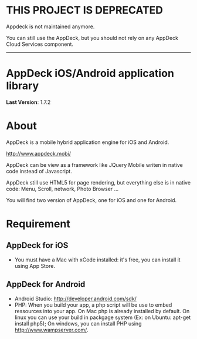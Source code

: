 # THIS PROJECT IS DEPRECATED
Appdeck is not maintained anymore.

You can still use the AppDeck, but you should not rely on any AppDeck Cloud Services component.

---

AppDeck iOS/Android application library
=======================================

**Last Version**: 1.7.2

About
=====

AppDeck is a mobile hybrid application engine for iOS and Android.

http://www.appdeck.mobi/

AppDeck can be view as a framework like JQuery Mobile writen in native code instead of Javascript.

AppDeck still use HTML5 for page rendering, but everything else is in native code: Menu, Scroll, network, Photo Browser ...

You will find two version of AppDeck, one for iOS and one for Android.


Requirement
===========

AppDeck for iOS
---------------

 - You must have a Mac with xCode installed: it's free, you can install it using App Store.

AppDeck for Android
-------------------

 - Android Studio: http://developer.android.com/sdk/
 - PHP: When you build your app, a php script will be use to embed ressources into your app. On Mac php is already installed by default. On linux you can use your build in packgage system (Ex: on Ubuntu: apt-get install php5); On windows, you can install PHP using http://www.wampserver.com/.

